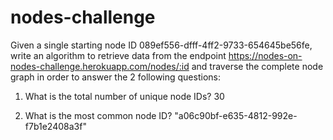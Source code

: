 # nodes-challenge

Given a single starting node ID 089ef556-dfff-4ff2-9733-654645be56fe, write an algorithm to retrieve data from the endpoint https://nodes-on-nodes-challenge.herokuapp.com/nodes/:id and traverse the complete node graph in order to answer the 2 following questions:


1. What is the total number of unique node IDs?  30

2. What is the most common node ID? "a06c90bf-e635-4812-992e-f7b1e2408a3f"
